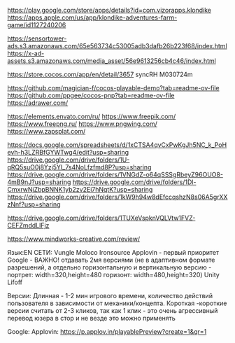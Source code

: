https://play.google.com/store/apps/details?id=com.vizorapps.klondike
https://apps.apple.com/us/app/klondike-adventures-farm-game/id1127240206

https://sensortower-ads.s3.amazonaws.com/65e563734c53005adb3dafb26b223f68/index.html
https://x-ad-assets.s3.amazonaws.com/media_asset/56e9613256cb4c46/index.html

https://store.cocos.com/app/en/detail/3657
syncRH
M030724m

https://github.com/magician-f/cocos-playable-demo?tab=readme-ov-file
https://github.com/ppgee/cocos-pnp?tab=readme-ov-file
https://adrawer.com/

https://elements.envato.com/ru/
https://www.freepik.com/
https://www.freepng.ru/
https://www.pngwing.com/
https://www.zapsplat.com/


https://docs.google.com/spreadsheets/d/1xCTSA4qvCxPwKgJh5NC_k_PoHevh-h3LZRBfGYWTwg4/edit?usp=sharing
https://drive.google.com/drive/folders/1U-qRQ5suO0j8Yzj5YI_7s4NoLfzfmd8P?usp=sharing
https://drive.google.com/drive/folders/1VNGdZ-o64qSSSgRbeyZ96OUO8-4mB9nJ?usp=sharing
https://drive.google.com/drive/folders/1Dl-CmxrwNjZbpBNNK1yb2zv2Ei7hNqtK?usp=sharing
https://drive.google.com/drive/folders/1kW9h94w8dEfccqshzN8s06A5grXXzNnf?usp=sharing

https://drive.google.com/drive/folders/1TUXeVspknVQLVtw1FVZ-CEFZmddLlFjz

https://www.mindworks-creative.com/review/

Язык:EN
СЕТИ:
    Vungle
    Moloco
    Ironsource
    Applovin - первый приоритет
    Google - ВАЖНО! отдавать 2мя версиями (не в адаптивном формате разрешений, а отдельно горизонтальную и вертикальную версию - портрет: width=320,height=480 горизонт: width=480,height=320)
    Unity
    Lifoff

Версии:
Длинная - 1-2 мин игрового времени, количество действий пользователя в зависимости от механики/концепта.
Короткая -короткие версии считать от 2-3 кликов, так как 1 клик - это очень агрессивный перевод юзера в стор и не везде это можно применять

Google:
    <meta name="ad.size" content="width=320,height=480">
    <meta name="ad.size" content="width=480,height=320">
Applovin:
    https://p.applov.in/playablePreview?create=1&qr=1
    